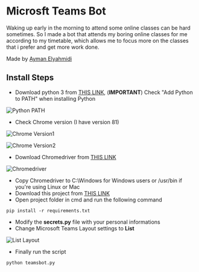 # Microsft Teams Bot

Waking up early in the morning to attend some online classes can be hard sometimes. So I made a bot that attends my boring online classes for me according to my timetable, which allows me to focus more on the classes that i prefer and get more work done.

Made by [Ayman Elyahmidi](https://github.com/aymanelya)

## Install Steps
  
- Download python 3 from [THIS LINK](https://www.python.org/downloads), (**IMPORTANT**) Check "Add Python to PATH" when installing Python

![Python PATH](https://i.imgur.com/YNqlFgS.png)

- Check Chrome version (I have version 81)

![Chrome Version1](https://i.imgur.com/AJoCRlC.png)

![Chrome Version2](https://i.imgur.com/YU2wutY.png)

- Download Chromedriver from [THIS LINK](https://chromedriver.chromium.org/downloads)

![Chromedriver](https://i.imgur.com/3Ti5b6q.png)

- Copy Chromedriver to C:\Windows for Windows users or /usr/bin if you're using Linux or Mac
- Download this project from [THIS LINK](https://github.com/aymanelya/teamsbot/archive/master.zip)
- Open project folder in cmd and run the following command
```
pip install -r requirements.txt
```
- Modify the **secrets.py** file with your personal informations
- Change Microsoft Teams Layout settings to **List**

![List Layout](https://i.imgur.com/SeCXNyR.png)

- Finally run the script
```
python teamsbot.py
```

